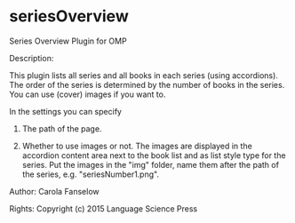 # seriesOverview
Series Overview Plugin for OMP

Description:

This plugin lists all series and all books in each series (using accordions). The order of the series is determined by the number of books in the series. You can use (cover) images if you want to. 

In the settings you can specify

1) The path of the page.

2) Whether to use images or not. The images are displayed in the accordion content area next to the book list and as list style type for the series. Put the images in the "img" folder, name them after the path of the series, e.g. "seriesNumber1.png".

Author: Carola Fanselow

Rights: Copyright (c) 2015 Language Science Press

